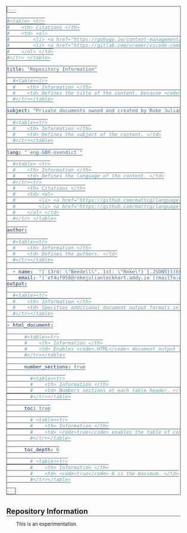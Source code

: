 ```yaml
---

#<table> <tr>
#    <th> Citations </th>
#    <td> <ol>
#        <li> <a href="https://gohugo.io/content-management/front-matter/#fields:~:text=a%20Page%20object.-,description,-(string)%20Conceptually%20different">                    Hugo Documentation </a> </li>
#        <li> <a href="https://gitlab.com/uramer/vscode-comments-as-markdown/-/issues/5#:~:text=there's%20no%20option%20to%20render%20the%20code%20in%20markdown%20frontmatter."> Visual Studio Code Markdown Comment Extension YAML Preamble Render Request </a> </li>
#    </ol> </td>
#</tr> </table>

title: "Repository Information"

  #<table><tr>
  #    <th> Information </th>
  #    <td> Defines the title of the content, because <code><h1></code>/<code>#</code> in the content doesn't affect the metadata. </td>
  #</tr></table>

subject: "Private documents owned and created by Roke Julian Lockhart."

  #<table><tr>
  #    <th> Information </th>
  #    <td> Defines the subject of the content. </td>
  #</tr></table>

lang: "`eng-GBR-oxendict`"

  #<table> <tr>
  #    <th> Information </th>
  #    <td> Defines the language of the content. </td>
  #</tr><tr>
  #    <th> Citations </th>
  #    <td> <ol>
  #        <li> <a href="https://github.com/mattcg/language-subtag-registry/blob/1e7d67e7f9646f47f0766a04b08522f7df59e932/data/json/registry.json#L334-L336:~:text=%22-,English,-%22">                            IANA Language Subtag Registry entry for English </a> </li>
  #        <li> <a href="https://github.com/mattcg/language-subtag-registry/blob/1e7d67e7f9646f47f0766a04b08522f7df59e932/data/json/registry.json#L76371-L76373:~:text=Oxford%20English%20Dictionary%20spelling"> IANA Language Subtag Registry entry for Oxford English Dictionary spelling </a> </li>
  #    </ol> </td>
  #</tr> </table>

author:

  #<table><tr>
  #    <th> Information </th>
  #    <td> Defines the authors. </td>
  #</tr></table>

  - name:  "[`{3rd: \"Beedell\", 1st: \"Roke\"}`{.JSON5}](https://wim.nl.tab.digital/apps/contacts/All%20contacts/e1f2ec5c-074e-4875-ac62-53ff24770ffa~contacts#:~:text=First-name-,Middle%20names,Surname,-Suffix)" # <table><tr><th> Information </th><td> Defines the name of the author. </td></tr></table>
    email: "[`ef4uf956@rokejulianlockhart.addy.io`](mailTo:ef4uf956@rokejulianlockhart.addy.io)"                                                                                                                     # <table><tr><th> Citation </th><td> <a href="https://app.addy.io/aliases/4c7718c1-0f47-429d-a6e5-235c15c68285/edit#:~:text=to%20your%20alias-,ef4uf956%40rokejulianlockhart.addy.io,-https%3A%2F%2Fgithub.com"> Addy.IO </a> </td></tr></table>
output:

  #<table><tr>
  #    <th> Information </th>
  #    <td> Specifies additional document output formats in Pandoc. </td>
  #</tr></table>

- html_document:

      #<table><tr>
      #    <th> Information </th>
      #    <td> Enables <code>.HTML</code> document output in Pandoc. </td>
      #</tr></table>

      number_sections: true

        #<table><tr>
        #    <th> Information </th>
        #    <td> Numbers sections at each table header. </td>
        #</tr></table>

      toc: true

        # <table><tr>
        #    <th> Information </th>
        #    <td> <code>true</code> enables the table of contents. </td>
        #</tr></table>

      toc_depth: 6

        # <table><tr>
        #    <th> Information </th>
        #    <td> <code>true</code> 6 is the maximum. </td>
        #</tr></table>

---
```


<!--
	```MD
	<!docType Markdown>
	```
-->

<!--
	<table><tr>
	<th> Citation </th>
	<td> <a href="https://github.com/microsoft/vscode/issues/216834#issue-2366955483"> StackOverflow </a> </td>
	</tr></table>
-->

<head>
	<meta charSet = "UTF-8">
</head>

<!--
	<table><tr>
	<th> Citation </th>
	<td> <a href="https://talk.commonmark.org/t/should-md-containing-html-tags-be-wrapped-in-html/4681?u=rokejulianlockhart"> StackOverflow </a> </td>
	</tr></table>
-->

<style>

	:root {
		--text-margin: 9.5px; /* VSC */
		--block-padding: 5px; /* VSC */
		--border: 1px solid #484848; /* VSC */
		--border-radius: 0px;
	}

	:is(H1) {
		font-size: 19.5px; /* 2em */
		padding-top: 1em;
	}

	:not(H1) {
		font-size: 13px; /* 1em */
	}

		/*
			<table><tr>
			<th> Information </th>
			<td> <a href="https://github.com/microsoft/vscode/issues/219520#issue-2383827208"> <code>github.com/microsoft/vscode/issues/219520</code> </a> </td>
			</tr></table>
		*/

	:is(H2, H3, H4, H5, H6, TH) {

		border-bottom: var(--border);

			/*
				<table><tr>
				<th> Citation </th>
				<td> <a href="https://stackoverflow.com/revisions/16073356/1#:~:text=h1%20%7B%20border%2Dbottom:%201px%20solid%20black%20%7D"> StackOverflow </a> </td>
				</tr></table>
			*/

		font-weight: bold;
	}

	:is(H1, H2, H3, H4, H5, H6, TH) {
		margin-top: 0;
		border-bottom: var(--border);
	}
	:is(div.block-indent) {
		margin-left: 2em;
		margin-bottom: 1em;
	}
	:is(TH) { margin-top: 1em; }
	:is(TH, TD) {
		border: var(--border)!important;
		border-collapse: collapse;
		padding-bottom: var(--block-padding)!important;
		padding-top: var(--block-padding)!important;
	}
	:is(pre, code) {
		border: var(--border)!important;
		border-radius: var(--border-radius)!important;
	}
	:is(blockQuote) {
		border: var(--border)!important;
		border-radius: var(--border-radius)!important;
	}

	:is(blockQuote) P { margin-bottom: 0px!important; }
	:is(blockQuote) {
		margin-bottom: var(--text-margin)!important;
		margin-top: var(--text-margin)!important;
		padding-bottom: var(--block-padding)!important;
		padding-top: var(--block-padding)!important;
	}

	:is(OL, UL) {

		/*
			#<!--
				```CSS
				list-style-position: outside;
				```
			#-->
		*/

		padding-left: 0em;

			/*
				<table><tr>
				<th> Citation </th>
				<td> <a href="https://stackoverflow.com/a/26213863/9731176"> StackOverflow </a> </td>
				</tr></table>
			*/

	}

	.hidden {

		visibility: collapse;
		display: none

			/*
				<table><tr>
				<th> Citation </th>
				<td> <a href="https://stackoverflow.com/revisions/45861734/1#:~:text=If%20you%20want%20to%20hide%20a%20row%20in%20a%20table%20you%20could%20just%20set%20display:%20none%20on%20it."> StackOverflow </a> </td>
				</tr></table>
			*/

	}
	:is(details) > summary:first-of-type { list-style-type: none; }
	:is(TR.child-row) TD { padding-left:20px; }
	:is(TR.child-row) TH { padding-left:20px; }

		/*
			<table><tr>
			<th> Citations </th>
			<td> <ol>
				<li> <a href="https://stackoverflow.com/questions/20687826/indenting-borders-for-table-row-tr#comment138668813_20687949"> Stack Overflow question. </a> </li>
				<li> <a href="https://stackoverflow.com/revisions/20687949/2"> Stack Overflow comment. </a> </li>
			</ol> </td>
			</tr></table>
		*/

</style>

<!--
	<table><tr>
	<th> Information </th>
	<td> <a href="https://gitlab.com/gitlab-org/gitlab/-/issues/462208#:~:text=GitLab%20Duo%20Chat-,Render%20disallowed%20HTML%20tags%20in%20the%20Markdown%20preview%20pane%20as%20code.,-Edit"> <code>https://gitlab.com/gitlab-org/gitlab/-/issues/462208</code> prevents this from being rendered in GitLab. </a> </td>
	</tr></table>
-->

<h1> Repository Information </h1> <div class="block-indent">

This is an experimentation.

</div>